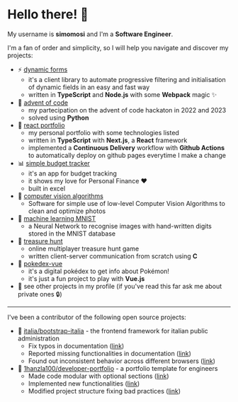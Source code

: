 # Hello there! 🤖
My username is **simomosi** and I'm a **Software Engineer**.

I'm a fan of order and simplicity, so I will help you navigate and discover my projects:
- ⚡ [dynamic forms](https://simomosi.github.io/dynamic-forms)
  - it's a client library to automate progressive filtering and initialisation of dynamic fields in an easy and fast way
  - written in **TypeScript** and **Node.js** with some **Webpack** magic ✨
- 🏁 [advent of code](https://github.com/simomosi/advent_of_code)
  - my partecipation on the advent of code hackaton in 2022 and 2023
  - solved using **Python**
- 🎨 [react portfolio](https://simomosi.github.io/)
  - my personal portfolio with some technologies listed
  - written in **TypeScript** with **Next.js**, a **React** framework
  - implemented a **Continuous Delivery** workflow with **Github Actions** to automatically deploy on github pages everytime I make a change
- 📊 [simple budget tracker](https://github.com/simomosi/simple-budget-tracker)
  - it's an app for budget tracking
  - it shows my love for Personal Finance ❤️
  - built in excel
- 📸 [computer vision algorithms](https://github.com/simomosi/ComputerVision-Algorithms)
  - Software for simple use of low-level Computer Vision Algorithms to clean and optimize photos
- 🧠 [machine learning MNIST](https://github.com/simomosi/MachineLearning-MNIST)
  - a Neural Network to recognise images with hand-written digits stored in the MNIST database 
- 🔎 [treasure hunt](https://github.com/simomosi/treasure_hunt)
  - online multiplayer treasure hunt game
  - written client-server communication from scratch using **C**
- 👾 [pokedex-vue](https://github.com/simomosi/pokedex-vue)
  - it's a digital pokédex to get info about Pokémon!
  - it's just a fun project to play with **Vue.js**
- 💾 see other projects in my profile (if you've read this far ask me about private ones 🔒)

---

I've been a contributor of the following open source projects:
- 📌 [italia/bootstrap-italia](https://github.com/italia/bootstrap-italia) - the frontend framework for italian public administration
  - Fix typos in documentation ([link](https://github.com/italia/bootstrap-italia/pull/959))
  - Reported missing functionalities in documentation ([link](https://github.com/italia/bootstrap-italia/issues/963))
  - Found out inconsistent behavior across different browsers ([link](https://github.com/italia/bootstrap-italia/issues/1073))
- 📌 [1hanzla100/developer-portfolio](https://github.com/1hanzla100/developer-portfolio) - a portfolio template for engineers
  - Made code modular with optional sections ([link](https://github.com/1hanzla100/developer-portfolio/issues/21))
  - Implemented new functionalities ([link](https://github.com/1hanzla100/developer-portfolio/issues/23))
  - Modified project structure fixing bad practices ([link](https://github.com/1hanzla100/developer-portfolio/issues/25))
